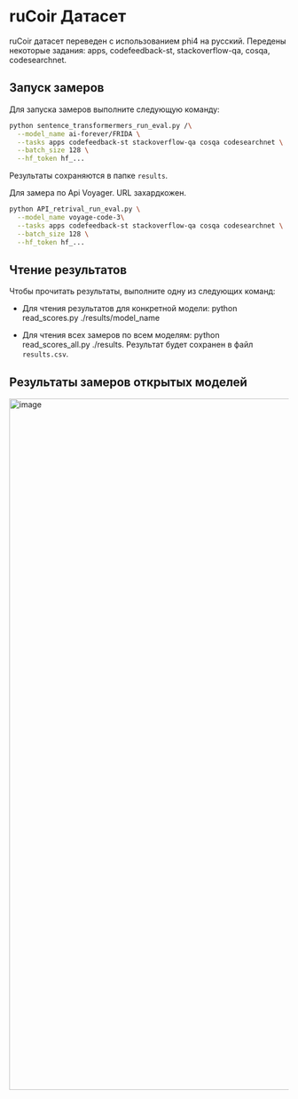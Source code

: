 # ruCoir Датасет

ruCoir датасет переведен с использованием phi4 на русский. Передены некоторые задания: apps, codefeedback-st, stackoverflow-qa, cosqa, codesearchnet.

## Запуск замеров

Для запуска замеров выполните следующую команду:
```bash
python sentence_transformermers_run_eval.py /\
  --model_name ai-forever/FRIDA \
  --tasks apps codefeedback-st stackoverflow-qa cosqa codesearchnet \
  --batch_size 128 \
  --hf_token hf_...
```
Результаты сохраняются в папке `results`.

Для замера по Api Voyager. URL захардкожен.

```bash
python API_retrival_run_eval.py \
  --model_name voyage-code-3\
  --tasks apps codefeedback-st stackoverflow-qa cosqa codesearchnet \
  --batch_size 128 \
  --hf_token hf_...
```
## Чтение результатов

Чтобы прочитать результаты, выполните одну из следующих команд:

- Для чтения результатов для конкретной модели:
  python read_scores.py ./results/model_name

- Для чтения всех замеров по всем моделям:
  python read_scores_all.py ./results. Результат будет сохранен в файл `results.csv`.

## Результаты замеров открытых моделей
<img width="1244" alt="image" src="https://github.com/user-attachments/assets/ee5d3c0a-1ef4-4c1e-b32c-6734b81bf287" />
